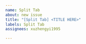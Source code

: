 ```yaml
---
name: Split Tab
about: new issue
title: "[Split Tab] <TITLE HERE>"
labels: Split Tab
assignees: xuzhengyi1995

---
```



